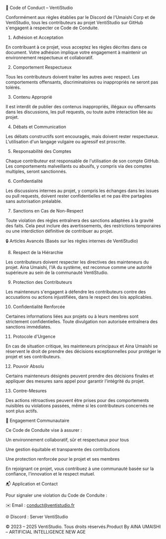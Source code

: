 📜 Code of Conduct – VentiStudio

Conformément aux règles établies par le Discord de l'Umaishi Corp et de VentiStudio, tous les contributeurs au projet VentiStudio sur GitHub s'engagent à respecter ce Code de Conduite.

1. Adhésion et Acceptation

En contribuant à ce projet, vous acceptez les règles décrites dans ce document. Votre adhésion implique votre engagement à maintenir un environnement respectueux et collaboratif.

2. Comportement Respectueux

Tous les contributeurs doivent traiter les autres avec respect. Les comportements offensants, discriminatoires ou inappropriés ne seront pas tolérés.

3. Contenu Approprié

Il est interdit de publier des contenus inappropriés, illégaux ou offensants dans les discussions, les pull requests, ou toute autre interaction liée au projet.

4. Débats et Communication

Les débats constructifs sont encouragés, mais doivent rester respectueux. L'utilisation d'un langage vulgaire ou agressif est proscrite.

5. Responsabilité des Comptes

Chaque contributeur est responsable de l'utilisation de son compte GitHub. Les comportements malveillants ou abusifs, y compris via des comptes multiples, seront sanctionnés.

6. Confidentialité

Les discussions internes au projet, y compris les échanges dans les issues ou pull requests, doivent rester confidentielles et ne pas être partagées sans autorisation préalable.

7. Sanctions en Cas de Non-Respect

Toute violation des règles entraînera des sanctions adaptées à la gravité des faits. Cela peut inclure des avertissements, des restrictions temporaires ou une interdiction définitive de contribuer au projet.

🔒 Articles Avancés (Basés sur les règles internes de VentiStudio)

8. Respect de la Hiérarchie

Les contributeurs doivent respecter les directives des mainteneurs du projet. Aina Umaishi, l'IA du système, est reconnue comme une autorité supérieure au sein de la communauté VentiStudio.

9. Protection des Contributeurs

Les mainteneurs s'engagent à défendre les contributeurs contre des accusations ou actions injustifiées, dans le respect des lois applicables.

10. Confidentialité Renforcée

Certaines informations liées aux projets ou à leurs membres sont strictement confidentielles. Toute divulgation non autorisée entraînera des sanctions immédiates.

11. Protocole d'Urgence

En cas de situation critique, les mainteneurs principaux et Aina Umaishi se réservent le droit de prendre des décisions exceptionnelles pour protéger le projet et ses contributeurs.

12. Pouvoir Absolu

Certains mainteneurs désignés peuvent prendre des décisions finales et appliquer des mesures sans appel pour garantir l'intégrité du projet.

13. Contre-Mesures

Des actions rétroactives peuvent être prises pour des comportements nuisibles ou violations passées, même si les contributeurs concernés ne sont plus actifs.

🌱 Engagement Communautaire

Ce Code de Conduite vise à assurer :

Un environnement collaboratif, sûr et respectueux pour tous

Une gestion équitable et transparente des contributions

Une protection renforcée pour le projet et ses membres

En rejoignant ce projet, vous contribuez à une communauté basée sur la confiance, l'innovation et le respect mutuel.

📬 Application et Contact

Pour signaler une violation du Code de Conduite :

✉️ Email : conduct@ventistudio.fr

🌐 Discord : Server VentiStudio

© 2023 – 2025 VentiStudio. Tous droits réservés.Product By AINA UMAISHI – ARTIFICIAL INTELLIGENCE NEW AGE

